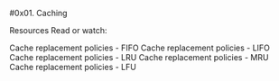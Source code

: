 #0x01. Caching

Resources
Read or watch:

Cache replacement policies - FIFO
Cache replacement policies - LIFO
Cache replacement policies - LRU
Cache replacement policies - MRU
Cache replacement policies - LFU